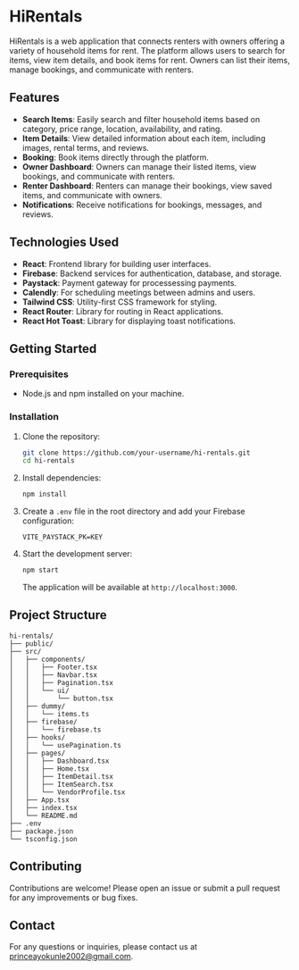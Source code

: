 # HiRentals

HiRentals is a web application that connects renters with owners offering a variety of household items for rent. The platform allows users to search for items, view item details, and book items for rent. Owners can list their items, manage bookings, and communicate with renters.

## Features

- **Search Items**: Easily search and filter household items based on category, price range, location, availability, and rating.
- **Item Details**: View detailed information about each item, including images, rental terms, and reviews.
- **Booking**: Book items directly through the platform.
- **Owner Dashboard**: Owners can manage their listed items, view bookings, and communicate with renters.
- **Renter Dashboard**: Renters can manage their bookings, view saved items, and communicate with owners.
- **Notifications**: Receive notifications for bookings, messages, and reviews.

## Technologies Used

- **React**: Frontend library for building user interfaces.
- **Firebase**: Backend services for authentication, database, and storage.
- **Paystack**: Payment gateway for processessing payments.
- **Calendly**: For scheduling meetings between admins and users.
- **Tailwind CSS**: Utility-first CSS framework for styling.
- **React Router**: Library for routing in React applications.
- **React Hot Toast**: Library for displaying toast notifications.

## Getting Started

### Prerequisites

- Node.js and npm installed on your machine.

### Installation

1. Clone the repository:

   ```bash
   git clone https://github.com/your-username/hi-rentals.git
   cd hi-rentals
   ```

2. Install dependencies:

   ```bash
   npm install
   ```

3. Create a `.env` file in the root directory and add your Firebase configuration:

   ```env
   VITE_PAYSTACK_PK=KEY
   ```

4. Start the development server:

   ```bash
   npm start
   ```

   The application will be available at `http://localhost:3000`.

## Project Structure

```
hi-rentals/
├── public/
├── src/
│   ├── components/
│   │   ├── Footer.tsx
│   │   ├── Navbar.tsx
│   │   ├── Pagination.tsx
│   │   └── ui/
│   │       └── button.tsx
│   ├── dummy/
│   │   └── items.ts
│   ├── firebase/
│   │   └── firebase.ts
│   ├── hooks/
│   │   └── usePagination.ts
│   ├── pages/
│   │   ├── Dashboard.tsx
│   │   ├── Home.tsx
│   │   ├── ItemDetail.tsx
│   │   ├── ItemSearch.tsx
│   │   └── VendorProfile.tsx
│   ├── App.tsx
│   ├── index.tsx
│   └── README.md
├── .env
├── package.json
└── tsconfig.json
```

## Contributing

Contributions are welcome! Please open an issue or submit a pull request for any improvements or bug fixes.

## Contact

For any questions or inquiries, please contact us at [princeayokunle2002@gmail.com](mailto:princeayokunle2002@gmail.com).
